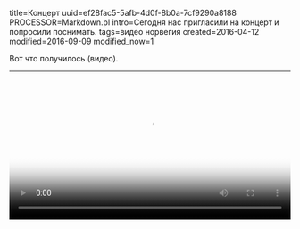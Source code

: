 title=Концерт
uuid=ef28fac5-5afb-4d0f-8b0a-7cf9290a8188
PROCESSOR=Markdown.pl
intro=Сегодня нас пригласили на концерт и попросили поснимать.
tags=видео норвегия
created=2016-04-12
modified=2016-09-09
modified_now=1

Вот что получилось (видео).

<noscript>
<img src="//home.shpakovsky.ru/web/16-04-12-koncert.jpg" style="display:none">
</noscript>

* * *

<video
	poster="//home.shpakovsky.ru/web/16-04-12-koncert.jpg"
	src=   "//home.shpakovsky.ru/web/16-04-12-koncert.mp4"
	style="width: 100%" controls></video>
